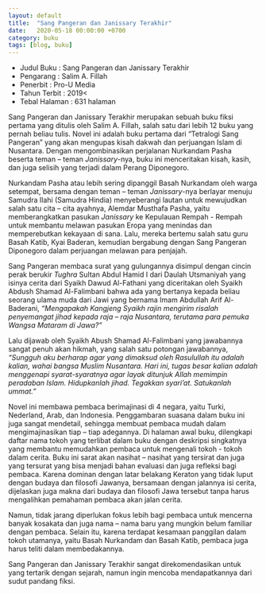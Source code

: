 ```yaml
---
layout: default
title:  "Sang Pangeran dan Janissary Terakhir"
date:   2020-05-18 00:00:00 +0700
category: buku
tags: [blog, buku]
---
```

- Judul Buku : Sang Pangeran dan Janissary Terakhir
- Pengarang	: Salim A. Fillah
- Penerbit : Pro-U Media
- Tahun Terbit : 2019<
- Tebal Halaman : 631 halaman


Sang Pangeran dan Janissary Terakhir merupakan sebuah buku fiksi pertama yang ditulis oleh Salim A. Fillah, salah satu dari lebih 12 buku yang pernah beliau tulis. Novel ini adalah buku pertama dari “Tetralogi Sang Pangeran” yang akan mengupas kisah dakwah dan perjuangan Islam di Nusantara. Dengan mengombinasikan perjalanan Nurkandam Pasha  beserta teman – teman *Janissary*-nya, buku ini menceritakan kisah, kasih, dan juga selisih yang terjadi dalam Perang Diponegoro.

Nurkandam Pasha atau lebih sering dipanggil Basah Nurkandam oleh warga setempat, bersama dengan teman – teman *Janissary*-nya berlayar menuju Samudra Ilahi (Samudra Hindia) menyeberangi lautan untuk mewujudkan salah satu cita – cita ayahnya, Alemdar Musthafa Pasha, yaitu memberangkatkan pasukan *Janissary* ke Kepulauan Rempah - Rempah untuk membantu melawan pasukan Eropa yang menindas dan  memperebutkan kekayaan di sana. Lalu, mereka bertemu salah satu guru Basah Katib, Kyai Baderan, kemudian bergabung dengan Sang Pangeran Diponegoro dalam perjuangan melawan para penjajah.

Sang Pangeran membaca surat yang gulungannya disimpul dengan cincin perak berukir *Tughra* Sultan Abdul Hamid I dari Daulah Utsmaniyah yang isinya cerita dari Syaikh Dawud Al-Fathani yang diceritakan oleh Syaikh Abdush Shamad Al-Falimbani bahwa ada yang bertanya kepada beliau seorang ulama muda dari Jawi yang bernama Imam Abdullah Arif Al-Baderani, *“Mengapakah Kangjeng Syaikh rajin mengirim risalah penyemangat jihad kepada raja – raja Nusantara, terutama para pemuka Wangsa Mataram di Jawa?”*

Lalu dijawab oleh Syaikh Abush Shamad Al-Falimbani yang jawabannya sangat penuh akan hikmah, yang salah satu potongan jawabannya, *“Sungguh aku berharap agar yang dimaksud oleh Rasulullah itu adalah kalian, wahai bangsa Muslim Nusantara. Hari ini, tugas besar kalian adalah menggenapi syarat-syaratnya agar layak ditunjuk Allah memimpin peradaban Islam. Hidupkanlah jihad. Tegakkan syari’at. Satukanlah ummat.”*

Novel ini membawa pembaca berimajinasi di 4 negara, yaitu Turki, Nederland, Arab, dan Indonesia. Penggambaran suasana dalam buku ini juga sangat mendetail, sehingga membuat pembaca mudah dalam mengimajinasikan tiap – tiap adegannya. Di halaman awal buku, dilengkapi daftar nama tokoh yang terlibat dalam buku dengan deskripsi singkatnya yang membantu memudahkan pembaca untuk mengenali tokoh - tokoh dalam cerita. Buku ini sarat akan nasihat – nasihat yang tersirat dan juga yang tersurat yang bisa menjadi bahan evaluasi dan juga refleksi bagi pembaca. Karena dominan dengan latar belakang Keraton yang tidak luput dengan budaya dan filosofi Jawanya, bersamaan dengan jalannya isi cerita, dijelaskan juga makna dari budaya dan filosofi Jawa tersebut tanpa harus mengalihkan pemahaman pembaca akan jalan cerita.

Namun, tidak jarang diperlukan fokus lebih bagi pembaca untuk mencerna banyak kosakata dan juga nama – nama baru yang mungkin belum familiar dengan pembaca. Selain itu, karena terdapat kesamaan panggilan dalam tokoh utamanya, yaitu Basah Nurkandam dan Basah Katib, pembaca juga harus teliti dalam membedakannya.

Sang Pangeran dan Janissary Terakhir sangat direkomendasikan untuk yang tertarik dengan sejarah, namun ingin mencoba mendapatkannya dari sudut pandang fiksi.



